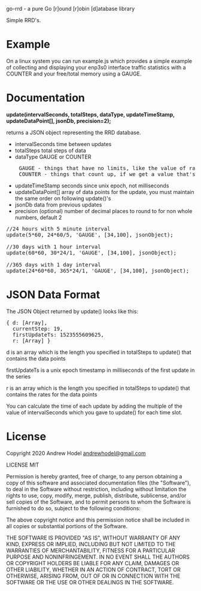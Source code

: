 go-rrd - a pure Go [r]ound [r]obin [d]atabase library

Simple RRD's.

Example
======

On a linux system you can run example.js which provides a simple example of collecting and displaying
your enp3s0 interface traffic statistics with a COUNTER and your free/total memory using a GAUGE.

Documentation
=============

__update(intervalSeconds, totalSteps, dataType, updateTimeStamp, updateDataPoint[], jsonDb, precision=2);__

returns a JSON object representing the RRD database.

* intervalSeconds		time between updates
* totalSteps			total steps of data
* dataType			GAUGE or COUNTER
<pre>
    GAUGE - things that have no limits, like the value of raw materials
    COUNTER - things that count up, if we get a value that's less than last time it means it reset... stored as a per second rate
</pre>
* updateTimeStamp		seconds since unix epoch, not milliseconds
* updateDataPoint[]		array of data points for the update, you must maintain the same order on following update()'s
* jsonDb			data from previous updates
* precision (optional)		number of decimal places to round to for non whole numbers, default 2

<pre>
//24 hours with 5 minute interval
update(5*60, 24*60/5, 'GAUGE', [34,100], jsonObject);

//30 days with 1 hour interval
update(60*60, 30*24/1, 'GAUGE', [34,100], jsonObject);

//365 days with 1 day interval
update(24*60*60, 365*24/1, 'GAUGE', [34,100], jsonObject);
</pre>

JSON Data Format
================

The JSON Object returned by update() looks like this:

<pre>
{ d: [Array],
  currentStep: 19,
  firstUpdateTs: 1523555609625,
  r: [Array] }
</pre>

d is an array which is the length you specified in totalSteps to update() that contains the data points

firstUpdateTs is a unix epoch timestamp in milliseconds of the first update in the series

r is an array which is the length you specified in totalSteps to update() that contains the rates for the data points

You can calculate the time of each update by adding the multiple of the value of intervalSeconds which you gave to update() for each time slot.

License
=======

Copyright 2020 Andrew Hodel
	andrewhodel@gmail.com

LICENSE MIT

Permission is hereby granted, free of charge, to any person obtaining a copy of this software and associated documentation files (the "Software"), to deal in the Software without restriction, including without limitation the rights to use, copy, modify, merge, publish, distribute, sublicense, and/or sell copies of the Software, and to permit persons to whom the Software is furnished to do so, subject to the following conditions:

The above copyright notice and this permission notice shall be included in all copies or substantial portions of the Software.

THE SOFTWARE IS PROVIDED "AS IS", WITHOUT WARRANTY OF ANY KIND, EXPRESS OR IMPLIED, INCLUDING BUT NOT LIMITED TO THE WARRANTIES OF MERCHANTABILITY, FITNESS FOR A PARTICULAR PURPOSE AND NONINFRINGEMENT. IN NO EVENT SHALL THE AUTHORS OR COPYRIGHT HOLDERS BE LIABLE FOR ANY CLAIM, DAMAGES OR OTHER LIABILITY, WHETHER IN AN ACTION OF CONTRACT, TORT OR OTHERWISE, ARISING FROM, OUT OF OR IN CONNECTION WITH THE SOFTWARE OR THE USE OR OTHER DEALINGS IN THE SOFTWARE.
